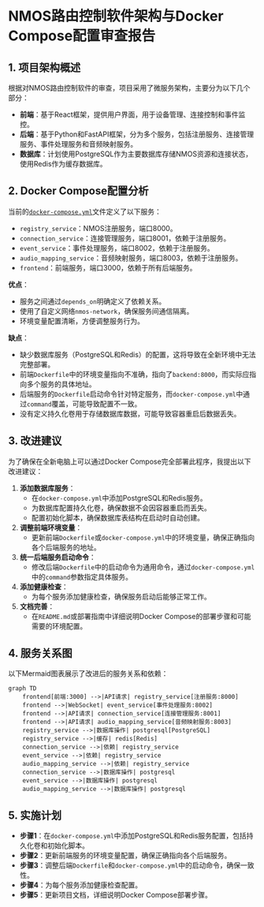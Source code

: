 # NMOS路由控制软件架构与Docker Compose配置审查报告

## 1. 项目架构概述
根据对NMOS路由控制软件的审查，项目采用了微服务架构，主要分为以下几个部分：
- **前端**：基于React框架，提供用户界面，用于设备管理、连接控制和事件监控。
- **后端**：基于Python和FastAPI框架，分为多个服务，包括注册服务、连接管理服务、事件处理服务和音频映射服务。
- **数据库**：计划使用PostgreSQL作为主要数据库存储NMOS资源和连接状态，使用Redis作为缓存数据库。

## 2. Docker Compose配置分析
当前的[`docker-compose.yml`](docker-compose.yml)文件定义了以下服务：
- `registry_service`：NMOS注册服务，端口8000。
- `connection_service`：连接管理服务，端口8001，依赖于注册服务。
- `event_service`：事件处理服务，端口8002，依赖于注册服务。
- `audio_mapping_service`：音频映射服务，端口8003，依赖于注册服务。
- `frontend`：前端服务，端口3000，依赖于所有后端服务。

**优点**：
- 服务之间通过`depends_on`明确定义了依赖关系。
- 使用了自定义网络`nmos-network`，确保服务间通信隔离。
- 环境变量配置清晰，方便调整服务行为。

**缺点**：
- 缺少数据库服务（PostgreSQL和Redis）的配置，这将导致在全新环境中无法完整部署。
- 前端`Dockerfile`中的环境变量指向不准确，指向了`backend:8000`，而实际应指向多个服务的具体地址。
- 后端服务的`Dockerfile`启动命令针对特定服务，而`docker-compose.yml`中通过`command`覆盖，可能导致配置不一致。
- 没有定义持久化卷用于存储数据库数据，可能导致容器重启后数据丢失。

## 3. 改进建议
为了确保在全新电脑上可以通过Docker Compose完全部署此程序，我提出以下改进建议：
1. **添加数据库服务**：
   - 在`docker-compose.yml`中添加PostgreSQL和Redis服务。
   - 为数据库配置持久化卷，确保数据不会因容器重启而丢失。
   - 配置初始化脚本，确保数据库表结构在启动时自动创建。
2. **调整前端环境变量**：
   - 更新前端`Dockerfile`或`docker-compose.yml`中的环境变量，确保正确指向各个后端服务的地址。
3. **统一后端服务启动命令**：
   - 修改后端`Dockerfile`中的启动命令为通用命令，通过`docker-compose.yml`中的`command`参数指定具体服务。
4. **添加健康检查**：
   - 为每个服务添加健康检查，确保服务启动后能够正常工作。
5. **文档完善**：
   - 在`README.md`或部署指南中详细说明Docker Compose的部署步骤和可能需要的环境配置。

## 4. 服务关系图
以下Mermaid图表展示了改进后的服务关系和依赖：

```mermaid
graph TD
    frontend[前端:3000] -->|API请求| registry_service[注册服务:8000]
    frontend -->|WebSocket| event_service[事件处理服务:8002]
    frontend -->|API请求| connection_service[连接管理服务:8001]
    frontend -->|API请求| audio_mapping_service[音频映射服务:8003]
    registry_service -->|数据库操作| postgresql[PostgreSQL]
    registry_service -->|缓存| redis[Redis]
    connection_service -->|依赖| registry_service
    event_service -->|依赖| registry_service
    audio_mapping_service -->|依赖| registry_service
    connection_service -->|数据库操作| postgresql
    event_service -->|数据库操作| postgresql
    audio_mapping_service -->|数据库操作| postgresql
```

## 5. 实施计划
- **步骤1**：在`docker-compose.yml`中添加PostgreSQL和Redis服务配置，包括持久化卷和初始化脚本。
- **步骤2**：更新前端服务的环境变量配置，确保正确指向各个后端服务。
- **步骤3**：调整后端`Dockerfile`和`docker-compose.yml`中的启动命令，确保一致性。
- **步骤4**：为每个服务添加健康检查配置。
- **步骤5**：更新项目文档，详细说明Docker Compose部署步骤。